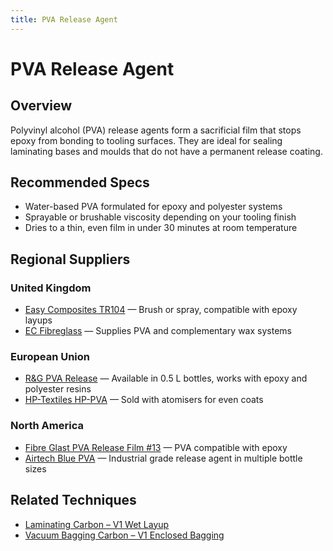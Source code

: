 ```yaml
---
title: PVA Release Agent
---
```

# PVA Release Agent

## Overview
Polyvinyl alcohol (PVA) release agents form a sacrificial film that stops epoxy from bonding to tooling surfaces. They are ideal
for sealing laminating bases and moulds that do not have a permanent release coating.

## Recommended Specs
- Water-based PVA formulated for epoxy and polyester systems
- Sprayable or brushable viscosity depending on your tooling finish
- Dries to a thin, even film in under 30 minutes at room temperature

## Regional Suppliers
### United Kingdom
- [Easy Composites TR104](https://www.easycomposites.co.uk/pva-release-agent) — Brush or spray, compatible with epoxy layups
- [EC Fibreglass](https://ecfibreglasssupplies.co.uk/) — Supplies PVA and complementary wax systems

### European Union
- [R&G PVA Release](https://shop1.r-g.de/en/art/390110) — Available in 0.5 L bottles, works with epoxy and polyester resins
- [HP-Textiles HP-PVA](https://shop.hp-textiles.com/en/Release-Agents/) — Sold with atomisers for even coats

### North America
- [Fibre Glast PVA Release Film #13](https://www.fibreglast.com/product/PVA_Release_Film_13/Release_Agents) — PVA compatible with epoxy
- [Airtech Blue PVA](https://www.airtechintl.com/) — Industrial grade release agent in multiple bottle sizes

## Related Techniques
- [Laminating Carbon – V1 Wet Layup](../techniques/laminating-carbon/v1/wet-layup.md)
- [Vacuum Bagging Carbon – V1 Enclosed Bagging](../techniques/vacuum-bagging-carbon/v1/enclosed-bagging.md)
